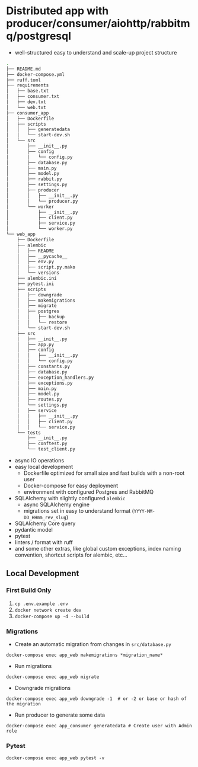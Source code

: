 # Distributed app with producer/consumer/aiohttp/rabbitmq/postgresql

- well-structured easy to understand and scale-up project structure

```bash
.
├── README.md
├── docker-compose.yml
├── ruff.toml
├── requirements                                                        - requirements
│   ├── base.txt
│   ├── consumer.txt
│   ├── dev.txt
│   └── web.txt
├── consumer_app                                                        - consumer app
│   ├── Dockerfile
│   ├── scripts                                                         - local scripts
│   │   ├── generatedata
│   │   └── start-dev.sh
│   └── src                                                             - src app module / global settings for modules
│       ├── __init__.py
│       ├── config                                                      
│       │   └── config.py
│       ├── database.py
│       ├── main.py
│       ├── model.py
│       ├── rabbit.py
│       ├── settings.py
│       ├── producer                                                    - producer module
│       │   ├── __init__.py
│       │   └── producer.py
│       └── worker                                                      - worker module
│           ├── __init__.py
│           ├── client.py
│           ├── service.py
│           └── worker.py
└── web_app                                                             - web app
    ├── Dockerfile
    ├── alembic                                                         - alembic data
    │   ├── README
    │   ├── __pycache__
    │   ├── env.py
    │   ├── script.py.mako
    │   └── versions
    ├── alembic.ini
    ├── pytest.ini
    ├── scripts
    │   ├── downgrade
    │   ├── makemigrations
    │   ├── migrate
    │   ├── postgres
    │   │   ├── backup
    │   │   └── restore
    │   └── start-dev.sh
    ├── src                                                             - src app module / global settings for modules
    │   ├── __init__.py
    │   ├── app.py
    │   ├── config
    │   │   ├── __init__.py
    │   │   └── config.py
    │   ├── constants.py                                                - global constants
    │   ├── database.py
    │   ├── exception_handlers.py                                       - global exception_handlers
    │   ├── exceptions.py                                               - global exceptions
    │   ├── main.py
    │   ├── model.py                                                    - pydantic model
    │   ├── routes.py
    │   └── settings.py
    │   ├── service
    │   │   ├── __init__.py
    │   │   ├── client.py
    │   │   └── service.py
    └── tests                                                           - tests
        ├── __init__.py
        ├── conftest.py
        └── test_client.py

```

- async IO operations
- easy local development
    - Dockerfile optimized for small size and fast builds with a non-root user
    - Docker-compose for easy deployment
    - environment with configured Postgres and RabbitMQ
- SQLAlchemy with slightly configured `alembic`
    - async SQLAlchemy engine
    - migrations set in easy to understand format (`YYYY-MM-DD_HHmm_rev_slug`)
- SQLAlchemy Core query
- pydantic model
- pytest
- linters / format with ruff
- and some other extras, like global custom exceptions, index naming convention, shortcut scripts for alembic, etc...

## Local Development

### First Build Only

1. `cp .env.example .env`
2. `docker network create dev`
3. `docker-compose up -d --build`

### Migrations

- Create an automatic migration from changes in `src/database.py`

```shell
docker-compose exec app_web makemigrations *migration_name*
```

- Run migrations

```shell
docker-compose exec app_web migrate
```

- Downgrade migrations

```shell
docker-compose exec app_web downgrade -1  # or -2 or base or hash of the migration
```

- Run producer to generate some data

```shell
docker-compose exec app_consumer generatedata # Create user with Admin role
```

### Pytest

```shell
docker-compose exec app_web pytest -v
```

